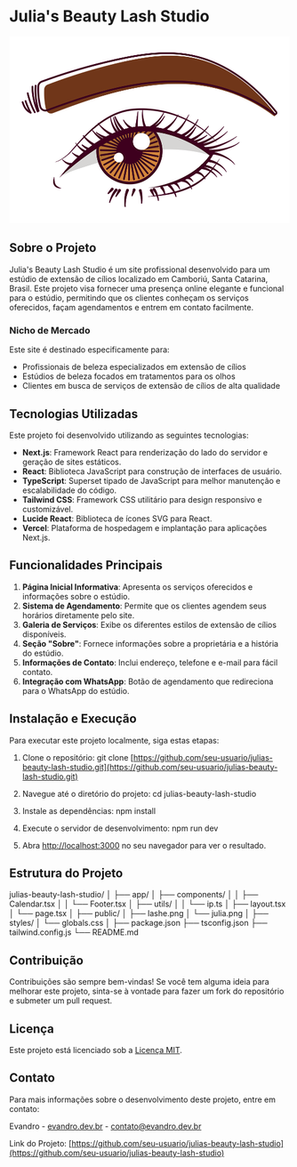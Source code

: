 # Julia's Beauty Lash Studio

![Julia's Beauty Lash Studio Logo](/public/lashe.png)

## Sobre o Projeto

Julia's Beauty Lash Studio é um site profissional desenvolvido para um estúdio de extensão de cílios localizado em Camboriú, Santa Catarina, Brasil. Este projeto visa fornecer uma presença online elegante e funcional para o estúdio, permitindo que os clientes conheçam os serviços oferecidos, façam agendamentos e entrem em contato facilmente.

### Nicho de Mercado

Este site é destinado especificamente para:
- Profissionais de beleza especializados em extensão de cílios
- Estúdios de beleza focados em tratamentos para os olhos
- Clientes em busca de serviços de extensão de cílios de alta qualidade

## Tecnologias Utilizadas

Este projeto foi desenvolvido utilizando as seguintes tecnologias:

- **Next.js**: Framework React para renderização do lado do servidor e geração de sites estáticos.
- **React**: Biblioteca JavaScript para construção de interfaces de usuário.
- **TypeScript**: Superset tipado de JavaScript para melhor manutenção e escalabilidade do código.
- **Tailwind CSS**: Framework CSS utilitário para design responsivo e customizável.
- **Lucide React**: Biblioteca de ícones SVG para React.
- **Vercel**: Plataforma de hospedagem e implantação para aplicações Next.js.

## Funcionalidades Principais

1. **Página Inicial Informativa**: Apresenta os serviços oferecidos e informações sobre o estúdio.
2. **Sistema de Agendamento**: Permite que os clientes agendem seus horários diretamente pelo site.
3. **Galeria de Serviços**: Exibe os diferentes estilos de extensão de cílios disponíveis.
4. **Seção "Sobre"**: Fornece informações sobre a proprietária e a história do estúdio.
5. **Informações de Contato**: Inclui endereço, telefone e e-mail para fácil contato.
6. **Integração com WhatsApp**: Botão de agendamento que redireciona para o WhatsApp do estúdio.

## Instalação e Execução

Para executar este projeto localmente, siga estas etapas:

1. Clone o repositório:
git clone [https://github.com/seu-usuario/julias-beauty-lash-studio.git](https://github.com/seu-usuario/julias-beauty-lash-studio.git)

2. Navegue até o diretório do projeto:
cd julias-beauty-lash-studio

3. Instale as dependências:
npm install

4. Execute o servidor de desenvolvimento:
npm run dev

5. Abra [http://localhost:3000](http://localhost:3000) no seu navegador para ver o resultado.

## Estrutura do Projeto
julias-beauty-lash-studio/
│
├── app/
│   ├── components/
│   │   ├── Calendar.tsx
│   │   └── Footer.tsx
│   ├── utils/
│   │   └── ip.ts
│   ├── layout.tsx
│   └── page.tsx
│
├── public/
│   ├── lashe.png
│   └── julia.png
│
├── styles/
│   └── globals.css
│
├── package.json
├── tsconfig.json
├── tailwind.config.js
└── README.md


## Contribuição

Contribuições são sempre bem-vindas! Se você tem alguma ideia para melhorar este projeto, sinta-se à vontade para fazer um fork do repositório e submeter um pull request.

## Licença

Este projeto está licenciado sob a [Licença MIT](https://opensource.org/licenses/MIT).

## Contato

Para mais informações sobre o desenvolvimento deste projeto, entre em contato:

Evandro - [evandro.dev.br](https://evandro.dev.br) - contato@evandro.dev.br

Link do Projeto: [https://github.com/seu-usuario/julias-beauty-lash-studio](https://github.com/seu-usuario/julias-beauty-lash-studio)

